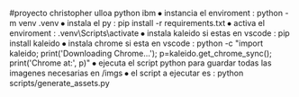 #proyecto christopher ulloa python ibm
⦁	instancia el enviroment :  python -m venv .venv
⦁	instala el py : pip install -r requirements.txt
⦁	activa el enviroment : .venv\Scripts\activate
⦁	instala kaleido si estas en vscode : pip install kaleido
⦁	instala chrome si esta en vscode : python -c "import kaleido; print('Downloading Chrome...'); p=kaleido.get_chrome_sync(); print('Chrome at:', p)"
⦁	ejecuta el script python para guardar todas las imagenes necesarias en /imgs
⦁	el script a ejecutar es : python scripts/generate_assets.py
